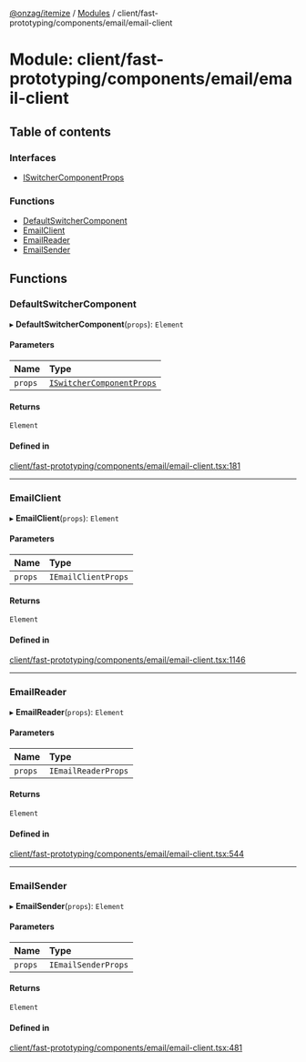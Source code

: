 [@onzag/itemize](../README.md) / [Modules](../modules.md) / client/fast-prototyping/components/email/email-client

# Module: client/fast-prototyping/components/email/email-client

## Table of contents

### Interfaces

- [ISwitcherComponentProps](../interfaces/client_fast_prototyping_components_email_email_client.ISwitcherComponentProps.md)

### Functions

- [DefaultSwitcherComponent](client_fast_prototyping_components_email_email_client.md#defaultswitchercomponent)
- [EmailClient](client_fast_prototyping_components_email_email_client.md#emailclient)
- [EmailReader](client_fast_prototyping_components_email_email_client.md#emailreader)
- [EmailSender](client_fast_prototyping_components_email_email_client.md#emailsender)

## Functions

### DefaultSwitcherComponent

▸ **DefaultSwitcherComponent**(`props`): `Element`

#### Parameters

| Name | Type |
| :------ | :------ |
| `props` | [`ISwitcherComponentProps`](../interfaces/client_fast_prototyping_components_email_email_client.ISwitcherComponentProps.md) |

#### Returns

`Element`

#### Defined in

[client/fast-prototyping/components/email/email-client.tsx:181](https://github.com/onzag/itemize/blob/a24376ed/client/fast-prototyping/components/email/email-client.tsx#L181)

___

### EmailClient

▸ **EmailClient**(`props`): `Element`

#### Parameters

| Name | Type |
| :------ | :------ |
| `props` | `IEmailClientProps` |

#### Returns

`Element`

#### Defined in

[client/fast-prototyping/components/email/email-client.tsx:1146](https://github.com/onzag/itemize/blob/a24376ed/client/fast-prototyping/components/email/email-client.tsx#L1146)

___

### EmailReader

▸ **EmailReader**(`props`): `Element`

#### Parameters

| Name | Type |
| :------ | :------ |
| `props` | `IEmailReaderProps` |

#### Returns

`Element`

#### Defined in

[client/fast-prototyping/components/email/email-client.tsx:544](https://github.com/onzag/itemize/blob/a24376ed/client/fast-prototyping/components/email/email-client.tsx#L544)

___

### EmailSender

▸ **EmailSender**(`props`): `Element`

#### Parameters

| Name | Type |
| :------ | :------ |
| `props` | `IEmailSenderProps` |

#### Returns

`Element`

#### Defined in

[client/fast-prototyping/components/email/email-client.tsx:481](https://github.com/onzag/itemize/blob/a24376ed/client/fast-prototyping/components/email/email-client.tsx#L481)

